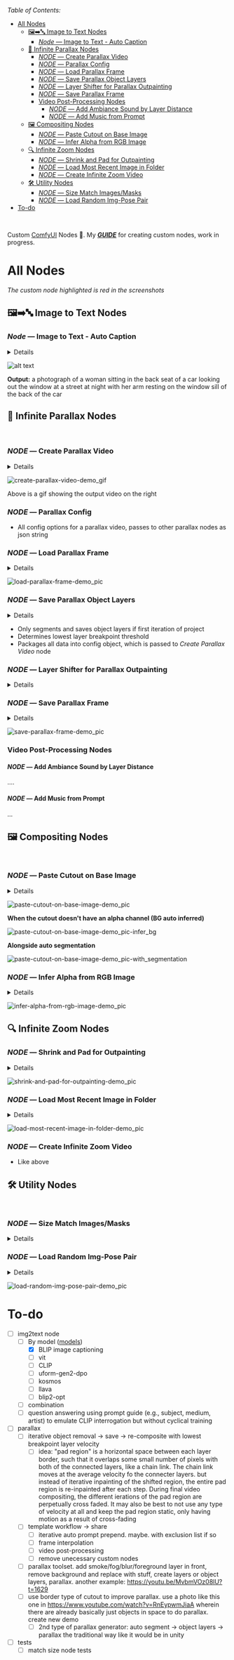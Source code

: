 
*Table of Contents:*

- [All Nodes](#all-nodes)
  - [🖼️➡️🔤 Image to Text Nodes](#️️-image-to-text-nodes)
    - [*Node* — Image to Text - Auto Caption](#node--image-to-text---auto-caption)
  - [🌌 Infinite Parallax Nodes](#-infinite-parallax-nodes)
    - [*NODE* — Create Parallax Video](#node--create-parallax-video)
    - [*NODE* — Parallax Config](#node--parallax-config)
    - [*NODE* — Load Parallax Frame](#node--load-parallax-frame)
    - [*NODE* — Save Parallax Object Layers](#node--save-parallax-object-layers)
    - [*NODE* — Layer Shifter for Parallax Outpainting](#node--layer-shifter-for-parallax-outpainting)
    - [*NODE* — Save Parallax Frame](#node--save-parallax-frame)
    - [Video Post-Processing Nodes](#video-post-processing-nodes)
      - [*NODE* — Add Ambiance Sound by Layer Distance](#node--add-ambiance-sound-by-layer-distance)
      - [*NODE* — Add Music from Prompt](#node--add-music-from-prompt)
  - [🖼️ Compositing Nodes](#️-compositing-nodes)
    - [*NODE* — Paste Cutout on Base Image](#node--paste-cutout-on-base-image)
    - [*NODE* — Infer Alpha from RGB Image](#node--infer-alpha-from-rgb-image)
  - [🔍 Infinite Zoom Nodes](#-infinite-zoom-nodes)
    - [*NODE* — Shrink and Pad for Outpainting](#node--shrink-and-pad-for-outpainting)
    - [*NODE* — Load Most Recent Image in Folder](#node--load-most-recent-image-in-folder)
    - [*NODE* — Create Infinite Zoom Video](#node--create-infinite-zoom-video)
  - [🛠️ Utility Nodes](#️-utility-nodes)
    - [*NODE* — Size Match Images/Masks](#node--size-match-imagesmasks)
    - [*NODE* — Load Random Img-Pose Pair](#node--load-random-img-pose-pair)
- [To-do](#to-do)


&nbsp;

Custom [ComfyUI](https://github.com/comfyanonymous/ComfyUI) Nodes 🤗. My ***[GUIDE](wiki/creating-custom-comfyui_nodes-guide.md)*** for creating custom nodes, work in progress.


# All Nodes

*The custom node highlighted is red in the screenshots*

## 🖼️➡️🔤 Image to Text Nodes

### *Node* — Image to Text - Auto Caption

<details>
<summary>Details</summary>

- Uses [Salesforce's Blip Image Captioning](https://huggingface.co/Salesforce/blip-image-captioning-large) pretrained on Conceptual Captions dataset
- Returns the caption as a string, and displays it in the node (bottom)
- Fields:
  - input_image (torch.Tensor): [Batch_n, H, W, 3-channel] The input image
  - conditional_image_captioning (str): Conditional captioning phrase
  - temperature (float): 0.1 to 2.0 value to control the randomness of the output
  - repetition_penalty (float): 0.1 to 2.0 value to control the repetition of the output
  - min_words (int): Minimum number of tokens in the output
  - max_words (int): Maximum number of tokens in the output
  - threads (int): The number of beams in the beam search
  - exclude_terms (str): Comma-separated terms to exclude from the output
  - skip_special_tokens (bool): Whether to skip special tokens in the output like [CLS], [SEP], etc.

</details>

![alt text](wiki/wiki-pics/node-demos/image_to_text_blip-demo_pic.png)

**Output:** a photograph of a woman sitting in the back seat of a car looking out the window at a street at night with her arm resting on the window sill of the back of the car

## 🌌 Infinite Parallax Nodes

&nbsp;

### *NODE* — Create Parallax Video


<details>
<summary>Details</summary>

- After the set number of iterations is met, the animated parallax video is made
- Each layer has its own panning speed, and the layer videos are stacked on top of each other
- Object layers are recomposited as their own panning videos with associated alpha mask videos

</details>

![create-parallax-video-demo_gif](wiki/wiki-pics/node-demos/create_parallax_video_node-demo_gif.gif)

Above is a gif showing the output video on the right

### *NODE* — Parallax Config

- All config options for a parallax video, passes to other parallax nodes as json string

### *NODE* — Load Parallax Frame


<details>
<summary>Details</summary>

- Loads the most recent frame for the parallax video
- If it's the first iteration, it uses the `start_image`
- Allows for automated loopback


</details>

![load-parallax-frame-demo_pic](wiki/wiki-pics/node-demos/load_parallax_frame-node.png)

### *NODE* — Save Parallax Object Layers

<summary>
<details>Details</details>


- Only segments and saves object layers if first iteration of project
- Determines lowest layer breakpoint threshold
- Packages all data into config object, which is passed to *Create Parallax Video* node

</details>

### *NODE* — Layer Shifter for Parallax Outpainting

<details>
<summary>Details</summary>

- Shifts each layer by its associated velocity
  - The shifting wraps, to enable methods that would use the context of the region when inpainting
- Creates mask for the shifted regions (for inpainting)

![layer-shifter-for-parallax-outpainting-demo_pic](wiki/wiki-pics/node-demos/layer_shifter_for_parallax_outpainting-demo_pic.png)

</details>

### *NODE* — Save Parallax Frame

<details>
<summary>Details</summary>

- Saves the intermediate frame from each iteration step, so the process of saving and organizing each iteration's output frame is all automated

</details>

![save-parallax-frame-demo_pic](wiki/wiki-pics/node-demos/save_parallax_frame-demo_pic.png)


### Video Post-Processing Nodes

#### *NODE* — Add Ambiance Sound by Layer Distance

....

#### *NODE* — Add Music from Prompt

...


## 🖼️ Compositing Nodes

&nbsp;

### *NODE* — Paste Cutout on Base Image

<details>
<summary>Details</summary>

- Automatically matches size of two images with various size matching methods
- If the cutout doesn't have an alpha channel (not really a cutout), the bg is automatically inferred and made transparent
- Invert option
- Useful for creating logos and when doing things that require object segmentation/removal

</details>

![paste-cutout-on-base-image-demo_pic](wiki/wiki-pics/node-demos/paste-cutout-on-base-image-demo_pic.png)





**When the cutout doesn't have an alpha channel (BG auto inferred)**

![paste-cutout-on-base-image-demo_pic-infer_bg](wiki/wiki-pics/node-demos/paste-cutout-on-base-image-inferred_bg-demo_pic.png)


**Alongside auto segmentation**

![paste-cutout-on-base-image-demo_pic-with_segmentation](wiki/wiki-pics/node-demos/paste-cutout-on-base-image-with_segmentation-demo_pic.png)


### *NODE* — Infer Alpha from RGB Image

<details>
<summary>Details</summary>

- Chromakeying, remove white bg, remove black bg, remove neutrals, remove non-neutrals, remove by color
- Invert option
- Leniance/Tolerance/Threshold slider
- When you have an image that clearly has layers or is supposed to be a cutout but doesn't have an alpha channel, or you have lost the alpha channel at some point in your workflow, and auto segmentation is not applicable

</details>

![infer-alpha-from-rgb-image-demo_pic](wiki/wiki-pics/node-demos/infer_alpha_from_rgb_image-demo.png)



## 🔍 Infinite Zoom Nodes

### *NODE* — Shrink and Pad for Outpainting


<details>
<summary>Details</summary>

- Prioritizes aspect ratio over user specification, when they would conflict


</details>

![shrink-and-pad-for-outpainting-demo_pic](wiki/wiki-pics/node-demos/shrink_and_pad_for_outpainting-demo_pic.png)


### *NODE* — Load Most Recent Image in Folder


<details>
<summary>Details</summary>


- Allows for iterative workflows where the start image is the end image of the previous iteration, whatever the workflow is
- Can just queue up a ton of iterations at once, and/or observe each output then delete that output from the folder to redo that step, without interrupting the process or having to start over
  - Since it gets the most recent file, you can just delete all files leading up to the point where something went wrong, and start from that leaf
- Optional `start_image` input field for the first iteration, when the folder is empty
  - After the first iteration, and the first new image is generated & saved, the `start_image` is ignored and that new image is used, and so on
- Sorting options: `Most Recent`, `Oldest`

</details>

![load-most-recent-image-in-folder-demo_pic](wiki/wiki-pics/node-demos/load_most_recent_image_in_folder-demo_pic.png)


### *NODE* — Create Infinite Zoom Video

- Like above

## 🛠️ Utility Nodes

&nbsp;

### *NODE* — Size Match Images/Masks

<details>
<summary>Details</summary>

- Automatically matches size of two images with various size matching methods


</details>

### *NODE* — Load Random Img-Pose Pair


<details>
<summary>Details</summary>

- Selection methods: random, random no repeat, iterate, iterate backwards, most recent
- Filetype selection
- Keyword selection
- Default dir or custom dir by path
- Double checks if the filenames have indices in them that the pairs have matching indices
- Graceful with file extension selectors and paths

</details>

![load-random-img-pose-pair-demo_pic](wiki/wiki-pics/node-demos/load_random_image_pose_pair-demo_pic.png)

# To-do

- [ ] img2text node
  - [ ] By model ([models](https://huggingface.co/models?pipeline_tag=image-to-text&sort=trending))
    - [x] BLIP image captioning
    - [ ] vit
    - [ ] CLIP
    - [ ] uform-gen2-dpo
    - [ ] kosmos
    - [ ] llava
    - [ ] blip2-opt
  - [ ] combination
  - [ ] question answering using prompt guide (e.g., subject, medium, artist) to emulate CLIP interrogation but without cyclical training 
- [ ] parallax
  - [ ] iterative object removal -> save -> re-composite with lowest breakpoint layer velocity
    - [ ] idea: "pad region" is a horizontal space between each layer border, such that it overlaps some small number of pixels with both of the connected layers, like a chain link. The chain link moves at the average velocity fo the connecter layers. but instead of iterative inpainting of the shifted region, the entire pad region is re-inpainted after each step. During final video compositing, the different ierations of the pad region are perpetually cross faded. It may also be best to not use any type of velocity at all and keep the pad region static, only having motion as a result of cross-fading
  - [ ] template workflow -> share
    - [ ] iterative auto prompt prepend. maybe. with exclusion list if so
    - [ ] frame interpolation
    - [ ] video post-processing
    - [ ] remove unecessary custom nodes
  - [ ] parallax toolset. add smoke/fog/blur/foreground layer in front, remove background and replace with stuff, create layers or object layers, parallax. another example: https://youtu.be/MvbmVOz08lU?t=1629
  - [ ] use border type of cutout to improve parallax. use a photo like this one in https://www.youtube.com/watch?v=RnEypwmJiaA wherein there are already basically just objects in space to do parallax. create new demo
    - [ ] 2nd type of parallax generator: auto segment -> object layers -> parallax the traditional way like it would be in unity
- [ ] tests
  - [ ] match size node tests